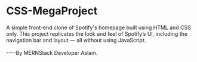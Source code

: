 # CSS-MegaProject
A simple front-end clone of Spotify's homepage built using HTML and CSS only. This project replicates the look and feel of Spotify’s UI, including the navigation bar and layout — all without using JavaScript.
<br>
<br>
----By MERNStack Developer Aslam.

